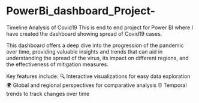 # PowerBi_dashboard_Project-
Timeline Analysis of Covid19
This is end to end project for Power BI where I have created the dashboard showing spread of Covid19 cases. 

This dashboard offers a deep dive into the progression of the pandemic over time, providing valuable insights and trends that can aid in understanding the spread of the virus, its impact on different regions, and the effectiveness of mitigation measures.

Key features include:
🔍 Interactive visualizations for easy data exploration
🌍 Global and regional perspectives for comparative analysis
⏰ Temporal trends to track changes over time
